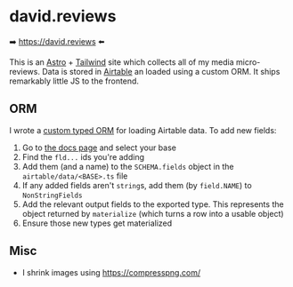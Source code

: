 # david.reviews

➡️ https://david.reviews ⬅️

This is an [Astro](https://astro.build/) + [Tailwind](https://tailwindcss.com/) site which collects all of my media micro-reviews. Data is stored in [Airtable](https://airtable.com/) an loaded using a custom ORM. It ships remarkably little JS to the frontend.

## ORM

I wrote a [custom typed ORM](https://xavd.id/blog/post/static-review-site-with-airtable/) for loading Airtable data. To add new fields:

1. Go to [the docs page](https://airtable.com/developers/web/api/introduction) and select your base
2. Find the `fld...` ids you're adding
3. Add them (and a name) to the `SCHEMA.fields` object in the `airtable/data/<BASE>.ts` file
4. If any added fields aren't `string`s, add them (by `field.NAME`) to `NonStringFields`
5. Add the relevant output fields to the exported type. This represents the object returned by `materialize` (which turns a row into a usable object)
6. Ensure those new types get materialized

## Misc

- I shrink images using https://compresspng.com/
